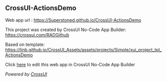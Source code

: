 ## CrossUI-ActionsDemo
Web app url : https://Superstoned.github.io/CrossUI-ActionsDemo

This project was created by CrossUI No-Code App Builder: https://crossui.com/RADGithub

Based on template: https://linb.github.io/CrossUI_Assets/assets/projects/Simple/xui_project_tpl_ActionsDemo

Click [here](https://crossui.com/RADGithub/#!from=github&owner=Superstoned&repo=CrossUI-ActionsDemo) to edit this web app in CrossUI No-Code App Builder

<i>Powered by [CrossUI](https://crossui.com)</i>
